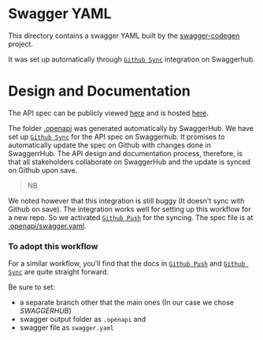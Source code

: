 # Swagger YAML

This directory contains a swagger YAML built by the [swagger-codegen](https://github.com/swagger-api/swagger-codegen) project.

It was set up automatically through [`Github Sync`](https://app.swaggerhub.com/help/integrations/github-sync) integration on Swaggerhub.

# Design and Documentation
The API spec can be publicly viewed [here](https://app.swaggerhub.com/apis/BrightHive/program-registry) and is hosted [here](https://docs.brighthive.io/v1.0/reference#organization).

The folder [.openapi](/openapi) was generated automatically by SwaggerHub. We have set up [`Github Sync`](https://app.swaggerhub.com/help/integrations/github-sync) for the API spec on Swaggerhub. It promises to automatically update the spec on Github with changes done in SwaggerrHub. The API design and documentation process, therefore, is that all stakeholders collaborate on SwaggerHub and the update is synced on Github upon save.

> NB

We noted however that this integration is still buggy (It doesn't sync with Github on save). The integration works well for setting up this workflow for a new repo. So we activated [`Github Push`](https://app.swaggerhub.com/help/integrations/github-push) for the syncing. The spec file is at [.openapi/swagger.yaml](.openapi/swagger.yaml).

### To adopt this workflow

For a similar workflow, you'll find that the docs in [`Github Push`](https://app.swaggerhub.com/help/integrations/github-push) and [`Github Sync`](https://app.swaggerhub.com/help/integrations/github-sync) are quite straight forward.

Be sure to set:
- a separate branch other that the main ones (In our case we chose *SWAGGERHUB*)
- swagger output folder as `.openapi` and 
- swagger file as `swagger.yaml`
